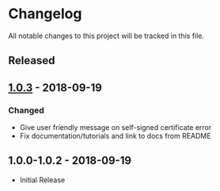 # Changelog

All notable changes to this project will be tracked in this file.

## Released

## [1.0.3] - 2018-09-19

### Changed

* Give user friendly message on self-signed certificate error
* Fix documentation/tutorials and link to docs from README

## 1.0.0-1.0.2 - 2018-09-19

* Initial Release

[1.0.3]: https://github.com/metasys-server/nodekit/compare/v1.0.2...v1.0.3